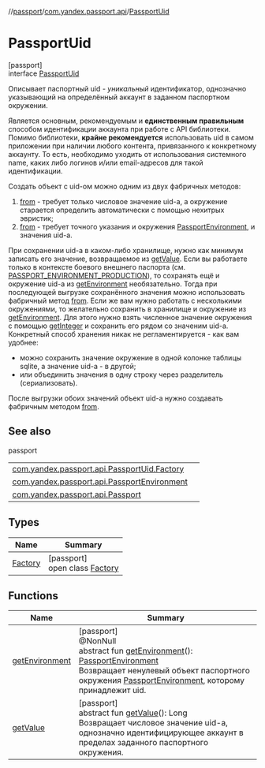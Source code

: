 //[passport](../../../index.md)/[com.yandex.passport.api](../index.md)/[PassportUid](index.md)

# PassportUid

[passport]\
interface [PassportUid](index.md)

 Описывает паспортный uid - *уникальный* идентификатор, однозначно указывающий на определённый аккаунт в заданном паспортном окружении. 

 Является основным, рекомендуемым и **единственным правильным** способом идентификации аккаунта при работе с API библиотеки. Помимо библиотеки, **крайне рекомендуется** использовать uid в самом приложении при наличии любого контента, привязанного к конкретному аккаунту. То есть, необходимо уходить от использования системного name, каких либо логинов и/или email-адресов для такой идентификации. 

 Создать объект с uid-ом можно одним из двух фабричных методов: 

1. 
   [from](-factory/from.md) - требует только числовое значение uid-а, а окружение старается определить автоматически с помощью нехитрых эвристик;
2. 
   [from](-factory/from.md) - требует точного указания и окружения [PassportEnvironment](../-passport-environment/index.md), и значения uid-а.

 При сохранении uid-а в каком-либо хранилище, нужно как минимум записать его значение, возвращаемое из [getValue](get-value.md). Если вы работаете только в контексте боевого внешнего паспорта (см. [PASSPORT_ENVIRONMENT_PRODUCTION](../-passport/-p-a-s-s-p-o-r-t_-e-n-v-i-r-o-n-m-e-n-t_-p-r-o-d-u-c-t-i-o-n.md)), то сохранять ещё и окружение uid-а из [getEnvironment](get-environment.md) необязательно. Тогда при последующей выгрузке сохранённого значения можно использовать фабричный метод [from](-factory/from.md). Если же вам нужно работать с несколькими окружениями, то желательно сохранить в хранилище и окружение из [getEnvironment](get-environment.md). Для этого нужно взять численное значение окружения с помощью [getInteger](../../../passport/com.yandex.passport.api/-passport-environment/integer.md) и сохранить его рядом со значеним uid-а. Конкретный способ хранения никак не регламентируется - как вам удобнее: 

- можно сохранить значение окружение в одной колонке таблицы sqlite, а значение uid-а - в другой;
- или объединить значения в одну строку через разделитель (сериализовать).

 После выгрузки обоих значений объект uid-а нужно создавать фабричным методом [from](-factory/from.md).

## See also

passport

| | |
|---|---|
| [com.yandex.passport.api.PassportUid.Factory](-factory/from.md) |  |
| [com.yandex.passport.api.PassportEnvironment](../../../passport/com.yandex.passport.api/-passport-environment/integer.md) |  |
| [com.yandex.passport.api.Passport](../-passport/-p-a-s-s-p-o-r-t_-e-n-v-i-r-o-n-m-e-n-t_-p-r-o-d-u-c-t-i-o-n.md) |  |

## Types

| Name | Summary |
|---|---|
| [Factory](-factory/index.md) | [passport]<br>open class [Factory](-factory/index.md) |

## Functions

| Name | Summary |
|---|---|
| [getEnvironment](get-environment.md) | [passport]<br>@NonNull<br>abstract fun [getEnvironment](get-environment.md)(): [PassportEnvironment](../-passport-environment/index.md)<br>Возвращает ненулевый объект паспортного окружения [PassportEnvironment](../-passport-environment/index.md), которому принадлежит uid. |
| [getValue](get-value.md) | [passport]<br>abstract fun [getValue](get-value.md)(): Long<br>Возвращает числовое значение uid-а, однозначно идентифицирующее аккаунт в пределах заданного паспортного окружения. |

